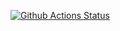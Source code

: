 [![Github Actions Status](https://github.com/kustikov/python_test/actions/workflows/puci.yml/badge.svg)](https://github.com/Kustikov/python_test/actions/workflows/puci.yml)


